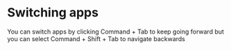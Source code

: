 # Switching apps
You can switch apps by clicking Command + Tab to keep going forward but you can select Command + Shift + Tab to navigate backwards